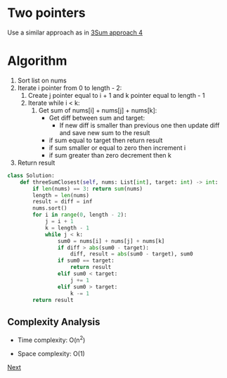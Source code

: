 # Two pointers

Use a similar approach as in [3Sum approach 4](../15.%203Sum/solution4.md)

# Algorithm

1. Sort list on nums
2. Iterate i pointer from 0 to length - 2:
    1. Create j pointer equal to i + 1 and k pointer equal to length - 1
    2. Iterate while i < k:
        1. Get sum of nums[i] + nums[j] + nums[k]:
            * Get diff between sum and target:
                * If new diff is smaller than previous one then update diff and save new sum to the result
            * if sum equal to target then return result
            * if sum smaller or equal to zero then increment i
            * if sum greater than zero decrement then k 
3. Return result

```python
class Solution:
    def threeSumClosest(self, nums: List[int], target: int) -> int:
        if len(nums) == 3: return sum(nums)
        length = len(nums)
        result = diff = inf
        nums.sort()
        for i in range(0, length - 2):
            j = i + 1
            k = length - 1
            while j < k:
                sum0 = nums[i] + nums[j] + nums[k]
                if diff > abs(sum0 - target):
                    diff, result = abs(sum0 - target), sum0
                if sum0 == target:
                    return result
                elif sum0 < target:
                    j += 1
                elif sum0 > target:
                    k -= 1
        return result
```

## Complexity Analysis

* Time complexity: O(n<sup>2</sup>)

* Space complexity: O(1)

[Next](solution2.md)